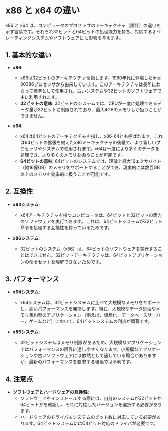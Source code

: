 # x86 と x64 の違い
x86 と x64 は、コンピュータのプロセッサのアーキテクチャ（設計）の違いを示す言葉です。それぞれ32ビットと64ビットの処理能力を持ち、対応するオペレーティングシステムやソフトウェアにも影響を与えます。

## 1. 基本的な違い
- **x86**:
  - x86は32ビットのアーキテクチャを指します。1980年代に登場したIntel 80386プロセッサから由来しています。このアーキテクチャは長年にわたって標準として使用され、古いシステムや32ビットのソフトウェアで主に利用されます。
  - **32ビットの意味**: 32ビットのシステムでは、CPUが一度に処理できるデータ量が32ビットに制限されており、最大4GBのメモリしか扱うことができません。

- **x64**:
  - x64は64ビットのアーキテクチャを指し、x86-64とも呼ばれます。これは64ビットの拡張を備えたx86アーキテクチャの後継で、より新しいプロセッサやシステムで使用されます。x64は一度により多くのデータを処理でき、より多くのメモリを扱うことが可能です。
  - **64ビットの意味**: 64ビットのシステムでは、理論上最大16エクサバイト（約16億GB）のメモリをサポートすることができ、現実的には数百GB以上のメモリを効率的に扱うことが可能です。

## 2. 互換性
- **x64システム**:
  - x64アーキテクチャを持つコンピュータは、64ビットと32ビットの両方のソフトウェアを実行できます。これは、64ビットシステムが32ビット命令を処理する互換性を持っているためです。
  
- **x86システム**:
  - 32ビットのシステム（x86）は、64ビットのソフトウェアを実行することはできません。32ビットアーキテクチャは、64ビットアプリケーションの命令セットを理解できないためです。

## 3. パフォーマンス
- **x64システム**:
  - x64システムは、32ビットシステムに比べて大規模なメモリをサポートし、高いパフォーマンスを発揮します。特に、大規模なデータ処理やメモリ集約型のアプリケーション（例えば、仮想化、データベースサーバー、ゲームなど）において、64ビットシステムの利点が顕著です。

- **x86システム**:
  - 32ビットシステムはメモリ制限があるため、大規模なアプリケーションではパフォーマンスの限界に達しやすくなります。小規模なアプリケーションや古いソフトウェアには依然として適している場合がありますが、最新のパフォーマンスを要求する環境では不利です。

## 4. 注意点
- **ソフトウェアとハードウェアの互換性**:
  - ソフトウェアをインストールする際には、自分のシステムが32ビットか64ビットかを確認し、それに対応したバージョンを選択する必要があります。
  - ハードウェアのドライバもシステムのビット数に対応している必要があります。64ビットシステムには64ビット対応のドライバが必要です。
